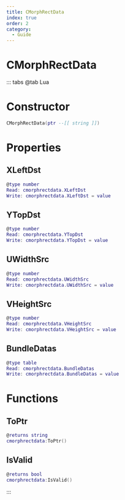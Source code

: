 ```yaml
---
title: CMorphRectData
index: true
order: 2
category:
  - Guide
---
```


# CMorphRectData

::: tabs
@tab Lua
# Constructor
```lua
CMorphRectData(ptr --[[ string ]])
```
# Properties
## XLeftDst 
```lua
@type number
Read: cmorphrectdata.XLeftDst
Write: cmorphrectdata.XLeftDst = value
```
## YTopDst 
```lua
@type number
Read: cmorphrectdata.YTopDst
Write: cmorphrectdata.YTopDst = value
```
## UWidthSrc 
```lua
@type number
Read: cmorphrectdata.UWidthSrc
Write: cmorphrectdata.UWidthSrc = value
```
## VHeightSrc 
```lua
@type number
Read: cmorphrectdata.VHeightSrc
Write: cmorphrectdata.VHeightSrc = value
```
## BundleDatas 
```lua
@type table
Read: cmorphrectdata.BundleDatas
Write: cmorphrectdata.BundleDatas = value
```
# Functions
## ToPtr
```lua
@returns string
cmorphrectdata:ToPtr()
```
## IsValid
```lua
@returns bool
cmorphrectdata:IsValid()
```

:::